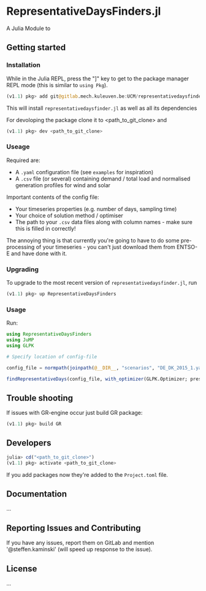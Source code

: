 # RepresentativeDaysFinders.jl


A Julia Module to  

## Getting started

### Installation

While in the Julia REPL, press the "]" key to get to the package manager REPL mode (this is similar to `using Pkg`).

```julia
(v1.1) pkg> add git@gitlab.mech.kuleuven.be:UCM/representativedaysfinder.jl.git
```

This will install `representativedaysfinder.jl` as well as all its dependencies

For devoloping the package clone it to <path_to_git_clone> and

```julia
(v1.1) pkg> dev <path_to_git_clone>
```

### Useage
Required are:
- A `.yaml` configuration file (see `examples` for inspiration)
- A `.csv` file (or several) containing demand / total load and normalised generation profiles for wind and solar

Important contents of the config file:
- Your timeseries properties (e.g. number of days, sampling time)
- Your choice of solution method / optimiser
- The path to your `.csv` data files along with column names - make sure this is filled in correctly!

The annoying thing is that currently you're going to have to do some pre-processing of your timeseries - you can't just download them from ENTSO-E and have done with it.

### Upgrading

To upgrade to the most recent version of `representativedaysfinder.jl`, run


```julia
(v1.1) pkg> up RepresentativeDaysFinders
```

### Usage

Run:

```julia
using RepresentativeDaysFinders
using JuMP
using GLPK

# Specify location of config-file

config_file = normpath(joinpath(@__DIR__, "scenarios", "DE_DK_2015_1.yaml"))

findRepresentativeDays(config_file, with_optimizer(GLPK.Optimizer; presolve=true, msg_lev=GLPK.MSG_ALL))
```
## Trouble shooting
If issues with GR-engine occur just build GR package:

```julia
(v1.1) pkg> build GR
```

## Developers

```julia
julia> cd("<path_to_git_clone>")
(v1.1) pkg> activate <path_to_git_clone>
```
If you add packages now they're added to the `Project.toml` file.

## Documentation

...

## Reporting Issues and Contributing

If you have any issues, report them on GitLab and mention '@steffen.kaminski' (will speed up response to the issue).

## License

...
